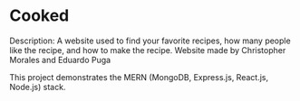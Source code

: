 # Cooked
Description: A website used to find your favorite recipes, how many people like the recipe, and how to make the recipe.
Website made by Christopher Morales and Eduardo Puga

This project demonstrates the MERN (MongoDB, Express.js, React.js, Node.js) stack.
